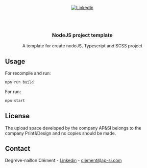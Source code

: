 <div align="center">

  [![LinkedIn][linkedin-shield]][linkedin-url]
  
</div>



<!-- PROJECT LOGO -->
<br />
<br />
<div align="center">

  <h3 align="center">NodeJS project template</h3>

  <p align="center">
    A template for create nodeJS, Typescript and SCSS project
  </p>
</div>

<!-- USAGE -->
## Usage

For recompile and run:
   ```js
  npm run build
   ```


For run:
   ```js
  npm start
   ```

<!-- LICENSE -->
## License

The upload space developed by the company AP&SI belongs to the company Print&Design and no copies should be made.



<!-- CONTACT -->
## Contact

Degreve-naillon Clément - [Linkedin](https://www.linkedin.com/in/cl%C3%A9ment-degreve-naillon/) - clement@ap-si.com

<!-- https://www.markdownguide.org/basic-syntax/#reference-style-links -->
[linkedin-shield]: https://img.shields.io/badge/-LinkedIn-black.svg?style=for-the-badge&logo=linkedin&colorB=555
[linkedin-url]: https://www.linkedin.com/in/cl%C3%A9ment-degreve-naillon/
